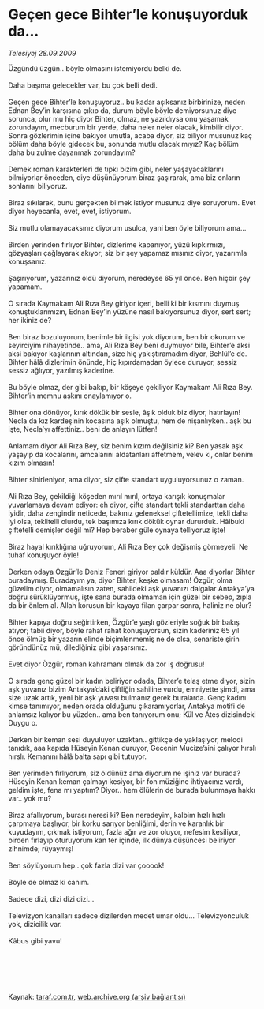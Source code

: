 # Geçen gece Bihter’le konuşuyorduk da...

*Telesiyej 28.09.2009*

<div class="taraf_structure_2col_1zq">
<div class="margen_n">



 <p>Üzgündü üzgün.. böyle olmasını istemiyordu belki de. <br/><br/>Daha başıma gelecekler var, bu çok belli dedi. <br/><br/>Geçen gece Bihter’le konuşuyoruz.. bu kadar aşıksanız birbirinize, neden Ednan Bey’in karşısına çıkıp da, durum böyle böyle demiyorsunuz diye sorunca, olur mu hiç diyor Bihter, olmaz, ne yazıldıysa onu yaşamak zorundayım, mecburum bir yerde, daha neler neler olacak, kimbilir diyor. Sonra gözlerimin içine bakıyor umutla, acaba diyor, siz biliyor musunuz kaç bölüm daha böyle gidecek bu, sonunda mutlu olacak mıyız? Kaç bölüm daha bu zulme dayanmak zorundayım? <br/><br/>Demek roman karakterleri de tıpkı bizim gibi, neler yaşayacaklarını bilmiyorlar önceden, diye düşünüyorum biraz şaşırarak, ama biz onların sonlarını biliyoruz. <br/><br/>Biraz sıkılarak, bunu gerçekten bilmek istiyor musunuz diye soruyorum. Evet diyor heyecanla, evet, evet, istiyorum. <br/><br/>Siz mutlu olamayacaksınız diyorum usulca, yani ben öyle biliyorum ama... <br/><br/>Birden yerinden fırlıyor Bihter, dizlerime kapanıyor, yüzü kıpkırmızı, gözyaşları çağlayarak akıyor; siz bir şey yapamaz mısınız diyor, yazarımla konuşsanız. <br/><br/>Şaşırıyorum, yazarınız öldü diyorum, neredeyse 65 yıl önce. Ben hiçbir şey yapamam. <br/><br/>O sırada Kaymakam Ali Rıza Bey giriyor içeri, belli ki bir kısmını duymuş konuştuklarımızın, Ednan Bey’in yüzüne nasıl bakıyorsunuz diyor, sert sert; her ikiniz de? <br/><br/>Ben biraz bozuluyorum, benimle bir ilgisi yok diyorum, ben bir okurum ve seyirciyim nihayetinde.. ama, Ali Rıza Bey beni duymuyor bile, Bihter’e aksi aksi bakıyor kaşlarının altından, size hiç yakıştıramadım diyor, Behlül’e de. Bihter hâlâ dizlerimin önünde, hiç kıpırdamadan öylece duruyor, sessiz sessiz ağlıyor, yazılmış kaderine. <br/><br/>Bu böyle olmaz, der gibi bakıp, bir köşeye çekiliyor Kaymakam Ali Rıza Bey. Bihter’in memnu aşkını onaylamıyor o. <br/><br/>Bihter ona dönüyor, kırık dökük bir sesle, âşık olduk biz diyor, hatırlayın! Necla da kız kardeşinin kocasına aşık olmuştu, hem de nişanlıyken.. aşk bu işte, Necla’yı affettiniz.. beni de anlayın lütfen! <br/><br/>Anlamam diyor Ali Rıza Bey, siz benim kızım değilsiniz ki? Ben yasak aşk yaşayıp da kocalarını, amcalarını aldatanları affetmem, velev ki, onlar benim kızım olmasın! <br/><br/>Bihter sinirleniyor, ama diyor, siz çifte standart uyguluyorsunuz o zaman. <br/><br/>Ali Rıza Bey, çekildiği köşeden mırıl mırıl, ortaya karışık konuşmalar yuvarlamaya devam ediyor: eh diyor, çifte standart tekli standarttan daha iyidir, daha zengindir neticede, bakınız geleneksel çiftetellimize, tekli daha iyi olsa, teklitelli olurdu, tek başımıza kırık dökük oynar dururduk. Hâlbuki çiftetelli demişler değil mi? Hep beraber güle oynaya telliyoruz işte! <br/><br/>Biraz hayal kırıklığına uğruyorum, Ali Rıza Bey çok değişmiş görmeyeli. Ne tuhaf konuşuyor öyle! <br/><br/>Derken odaya Özgür’le Deniz Feneri giriyor paldır küldür. Aaa diyorlar Bihter buradaymış. Buradayım ya, diyor Bihter, keşke olmasam! Özgür, olma güzelim diyor, olmamalısın zaten, sahildeki aşk yuvanızı dalgalar Antakya’ya doğru sürüklüyormuş, işte sana burada olmaman için güzel bir sebep, zıpla da bir önlem al. Allah korusun bir kayaya filan çarpar sonra, haliniz ne olur? <br/><br/>Bihter kapıya doğru seğirtirken, Özgür’e yaşlı gözleriyle soğuk bir bakış atıyor; tabii diyor, böyle rahat rahat konuşuyorsun, sizin kaderiniz 65 yıl önce ölmüş bir yazarın elinde biçimlenmemiş ne de olsa, senariste şirin göründünüz mü, dilediğiniz gibi yaşarsınız. <br/><br/>Evet diyor Özgür, roman kahramanı olmak da zor iş doğrusu! <br/><br/>O sırada genç güzel bir kadın beliriyor odada, Bihter’e telaş etme diyor, sizin aşk yuvanız bizim Antakya’daki çiftliğin sahiline vurdu, emniyette şimdi, ama size uzak artık, yeni bir aşk yuvası bulmanız gerek buralarda. Genç kadını kimse tanımıyor, neden orada olduğunu çıkaramıyorlar, Antakya motifi de anlamsız kalıyor bu yüzden.. ama ben tanıyorum onu; Kül ve Ateş dizisindeki Duygu o. <br/><br/>Derken bir keman sesi duyuluyor uzaktan.. gittikçe de yaklaşıyor, melodi tanıdık, aaa kapıda Hüseyin Kenan duruyor, Gecenin Mucize’sini çalıyor hırslı hırslı. Kemanını hâlâ balta sapı gibi tutuyor. <br/><br/>Ben yerimden fırlıyorum, siz öldünüz ama diyorum ne işiniz var burada? Hüseyin Kenan keman çalmayı kesiyor, bir fon müziğine ihtiyacınız vardı, geldim işte, fena mı yaptım? Diyor.. hem ölülerin de burada bulunmaya hakkı var.. yok mu? <br/><br/>Biraz afallıyorum, burası neresi ki? Ben neredeyim, kalbim hızlı hızlı çarpmaya başlıyor, bir korku sarıyor benliğimi, derin ve karanlık bir kuyudayım, çıkmak istiyorum, fazla ağır ve zor oluyor, nefesim kesiliyor, birden fırlayıp oturuyorum kan ter içinde, ilk dünya düşüncesi beliriyor zihnimde; rüyaymış! <br/><br/>Ben söylüyorum hep.. çok fazla dizi var çooook! <br/><br/>Böyle de olmaz ki canım. <br/><br/>Sadece dizi, dizi dizi dizi... <br/><br/>Televizyon kanalları sadece dizilerden medet umar oldu... Televizyonculuk yok, dizicilik var. <br/><br/>Kâbus gibi yavu! </p>
<br/>
<br/>
<br/>



<br/>


<div id="taraf_not">
</div>

</div>


</div>

Kaynak: [taraf.com.tr](http://taraf.com.tr:80/makale/7661.htm), [web.archive.org (arşiv bağlantısı)](http://web.archive.org/web/20091015064939/http://taraf.com.tr:80/makale/7661.htm)
